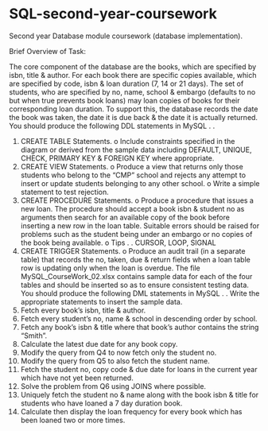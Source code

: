 # SQL-second-year-coursework

Second year Database module coursework (database implementation).

Brief Overview of Task: 

The core component of the database are the books, which are specified by isbn, title & author. For each book
there are specific copies available, which are specified by code, isbn & loan duration (7, 14 or 21 days).
The set of students, who are specified by no, name, school & embargo (defaults to no but when true prevents book
loans) may loan copies of books for their corresponding loan duration. To support this, the database records the
date the book was taken, the date it is due back & the date it is actually returned.
You should produce the following DDL statements in MySQL . .
1. CREATE TABLE Statements.
    o Include constraints specified in the diagram or derived from the sample data including DEFAULT, UNIQUE,
    CHECK, PRIMARY KEY & FOREIGN KEY where appropriate.
2. CREATE VIEW Statements.
    o Produce a view that returns only those students who belong to the “CMP” school and rejects any
      attempt to insert or update students belonging to any other school.
    o Write a simple statement to test rejection.
3. CREATE PROCEDURE Statements.
    o Produce a procedure that issues a new loan. The procedure should accept a book isbn & student no as
    arguments then search for an available copy of the book before inserting a new row in the loan table.
    Suitable errors should be raised for problems such as the student being under an embargo or no copies
    of the book being available.
    o Tips . . CURSOR, LOOP, SIGNAL
4. CREATE TRIGGER Statements.
    o Produce an audit trail (in a separate table) that records the no, taken, due & return fields when a loan
    table row is updating only when the loan is overdue.
    The file MySQL_CourseWork_02.xlsx contains sample data for each of the four tables and should be inserted so as
    to ensure consistent testing data.
You should produce the following DML statements in MySQL . .
Write the appropriate statements to insert the sample data.
  1. Fetch every book’s isbn, title & author.
  2. Fetch every student’s no, name & school in descending order by school.
  3. Fetch any book’s isbn & title where that book’s author contains the string “Smith”.
  4. Calculate the latest due date for any book copy.
  5. Modify the query from Q4 to now fetch only the student no.
  6. Modify the query from Q5 to also fetch the student name.
  7. Fetch the student no, copy code & due date for loans in the current year which have not yet been returned.
  8. Solve the problem from Q6 using JOINS where possible.
  9. Uniquely fetch the student no & name along with the book isbn & title for students who have loaned a 7 day
  duration book.  
  10. Calculate then display the loan frequency for every book which has been loaned two or more times.


